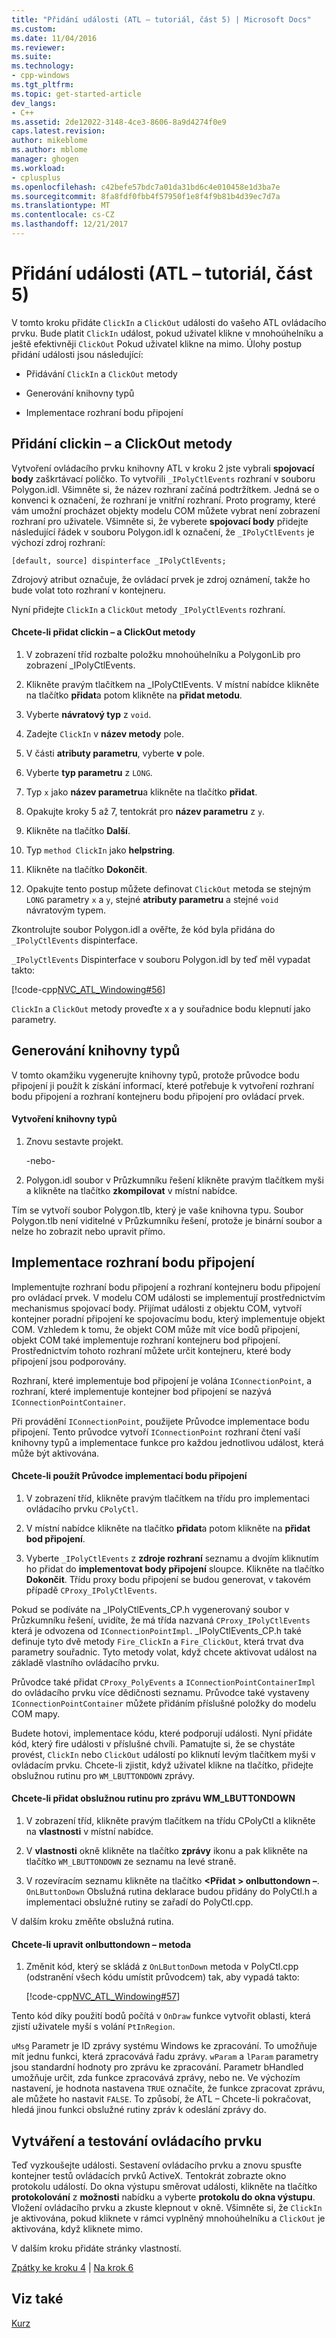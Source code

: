 ```yaml
---
title: "Přidání události (ATL – tutoriál, část 5) | Microsoft Docs"
ms.custom: 
ms.date: 11/04/2016
ms.reviewer: 
ms.suite: 
ms.technology:
- cpp-windows
ms.tgt_pltfrm: 
ms.topic: get-started-article
dev_langs:
- C++
ms.assetid: 2de12022-3148-4ce3-8606-8a9d4274f0e9
caps.latest.revision: 
author: mikeblome
ms.author: mblome
manager: ghogen
ms.workload:
- cplusplus
ms.openlocfilehash: c42befe57bdc7a01da31bd6c4e010458e1d3ba7e
ms.sourcegitcommit: 8fa8fdf0fbb4f57950f1e8f4f9b81b4d39ec7d7a
ms.translationtype: MT
ms.contentlocale: cs-CZ
ms.lasthandoff: 12/21/2017
---
```

# <a name="adding-an-event-atl-tutorial-part-5"></a>Přidání události (ATL – tutoriál, část 5)
V tomto kroku přidáte `ClickIn` a `ClickOut` události do vašeho ATL ovládacího prvku. Bude platit `ClickIn` událost, pokud uživatel klikne v mnohoúhelníku a ještě efektivněji `ClickOut` Pokud uživatel klikne na mimo. Úlohy postup přidání události jsou následující:  
  
-   Přidávání `ClickIn` a `ClickOut` metody  
  
-   Generování knihovny typů  
  
-   Implementace rozhraní bodu připojení  
  
## <a name="adding-the-clickin-and-clickout-methods"></a>Přidání clickin – a ClickOut metody  
 Vytvoření ovládacího prvku knihovny ATL v kroku 2 jste vybrali **spojovací body** zaškrtávací políčko. To vytvořili `_IPolyCtlEvents` rozhraní v souboru Polygon.idl. Všimněte si, že název rozhraní začíná podtržítkem. Jedná se o konvenci k označení, že rozhraní je vnitřní rozhraní. Proto programy, které vám umožní procházet objekty modelu COM můžete vybrat není zobrazení rozhraní pro uživatele. Všimněte si, že vyberete **spojovací body** přidejte následující řádek v souboru Polygon.idl k označení, že `_IPolyCtlEvents` je výchozí zdroj rozhraní:  
  
 `[default, source] dispinterface _IPolyCtlEvents;`  
  
 Zdrojový atribut označuje, že ovládací prvek je zdroj oznámení, takže ho bude volat toto rozhraní v kontejneru.  
  
 Nyní přidejte `ClickIn` a `ClickOut` metody `_IPolyCtlEvents` rozhraní.  
  
#### <a name="to-add-the-clickin-and-clickout-methods"></a>Chcete-li přidat clickin – a ClickOut metody  
  
1.  V zobrazení tříd rozbalte položku mnohoúhelníku a PolygonLib pro zobrazení _IPolyCtlEvents.  
  
2.  Klikněte pravým tlačítkem na _IPolyCtlEvents. V místní nabídce klikněte na tlačítko **přidat**a potom klikněte na **přidat metodu**.  
  
3.  Vyberte **návratový typ** z `void`.  
  
4.  Zadejte `ClickIn` v **název metody** pole.  
  
5.  V části **atributy parametru**, vyberte **v** pole.  
  
6.  Vyberte **typ parametru** z `LONG`.  
  
7.  Typ `x` jako **název parametru**a klikněte na tlačítko **přidat**.  
  
8.  Opakujte kroky 5 až 7, tentokrát pro **název parametru** z `y`.  
  
9. Klikněte na tlačítko **Další**.  
  
10. Typ `method ClickIn` jako **helpstring**.  
  
11. Klikněte na tlačítko **Dokončit**.  
  
12. Opakujte tento postup můžete definovat `ClickOut` metoda se stejným `LONG` parametry `x` a `y`, stejné **atributy parametru** a stejné `void` návratovým typem.  
  
 Zkontrolujte soubor Polygon.idl a ověřte, že kód byla přidána do `_IPolyCtlEvents` dispinterface.  
  
 `_IPolyCtlEvents` Dispinterface v souboru Polygon.idl by teď měl vypadat takto:  
  
 [!code-cpp[NVC_ATL_Windowing#56](../atl/codesnippet/cpp/adding-an-event-atl-tutorial-part-5_1.idl)]  
  
 `ClickIn` a `ClickOut` metody proveďte x a y souřadnice bodu klepnutí jako parametry.  
  
## <a name="generating-the-type-library"></a>Generování knihovny typů  
 V tomto okamžiku vygenerujte knihovny typů, protože průvodce bodu připojení ji použít k získání informací, které potřebuje k vytvoření rozhraní bodu připojení a rozhraní kontejneru bodu připojení pro ovládací prvek.  
  
#### <a name="to-generate-the-type-library"></a>Vytvoření knihovny typů  
  
1.  Znovu sestavte projekt.  
  
     -nebo-  
  
2.  Polygon.idl soubor v Průzkumníku řešení klikněte pravým tlačítkem myši a klikněte na tlačítko **zkompilovat** v místní nabídce.  
  
 Tím se vytvoří soubor Polygon.tlb, který je vaše knihovna typu. Soubor Polygon.tlb není viditelné v Průzkumníku řešení, protože je binární soubor a nelze ho zobrazit nebo upravit přímo.  
  
## <a name="implementing-the-connection-point-interfaces"></a>Implementace rozhraní bodu připojení  
 Implementujte rozhraní bodu připojení a rozhraní kontejneru bodu připojení pro ovládací prvek. V modelu COM události se implementují prostřednictvím mechanismus spojovací body. Přijímat události z objektu COM, vytvoří kontejner poradní připojení ke spojovacímu bodu, který implementuje objekt COM. Vzhledem k tomu, že objekt COM může mít více bodů připojení, objekt COM také implementuje rozhraní kontejneru bod připojení. Prostřednictvím tohoto rozhraní můžete určit kontejneru, které body připojení jsou podporovány.  
  
 Rozhraní, které implementuje bod připojení je volána `IConnectionPoint`, a rozhraní, které implementuje kontejner bod připojení se nazývá `IConnectionPointContainer`.  
  
 Při provádění `IConnectionPoint`, použijete Průvodce implementace bodu připojení. Tento průvodce vytvoří `IConnectionPoint` rozhraní čtení vaší knihovny typů a implementace funkce pro každou jednotlivou událost, která může být aktivována.  
  
#### <a name="to-use-the-implement-connection-point-wizard"></a>Chcete-li použít Průvodce implementací bodu připojení  
  
1.  V zobrazení tříd, klikněte pravým tlačítkem na třídu pro implementaci ovládacího prvku `CPolyCtl`.  
  
2.  V místní nabídce klikněte na tlačítko **přidat**a potom klikněte na **přidat bod připojení**.  
  
3.  Vyberte `_IPolyCtlEvents` z **zdroje rozhraní** seznamu a dvojím kliknutím ho přidat do **implementovat body připojení** sloupce. Klikněte na tlačítko **Dokončit**. Třídu proxy bodu připojení se budou generovat, v takovém případě `CProxy_IPolyCtlEvents`.  
  
 Pokud se podíváte na _IPolyCtlEvents_CP.h vygenerovaný soubor v Průzkumníku řešení, uvidíte, že má třída nazvaná `CProxy_IPolyCtlEvents` která je odvozena od `IConnectionPointImpl`. _IPolyCtlEvents_CP.h také definuje tyto dvě metody `Fire_ClickIn` a `Fire_ClickOut`, která trvat dva parametry souřadnic. Tyto metody volat, když chcete aktivovat událost na základě vlastního ovládacího prvku.  
  
 Průvodce také přidat `CProxy_PolyEvents` a `IConnectionPointContainerImpl` do ovládacího prvku více dědičnosti seznamu. Průvodce také vystaveny `IConnectionPointContainer` můžete přidáním příslušné položky do modelu COM mapy.  
  
 Budete hotovi, implementace kódu, které podporují události. Nyní přidáte kód, který fire události v příslušné chvíli. Pamatujte si, že se chystáte provést, `ClickIn` nebo `ClickOut` událostí po kliknutí levým tlačítkem myši v ovládacím prvku. Chcete-li zjistit, když uživatel klikne na tlačítko, přidejte obslužnou rutinu pro `WM_LBUTTONDOWN` zprávy.  
  
#### <a name="to-add-a-handler-for-the-wmlbuttondown-message"></a>Chcete-li přidat obslužnou rutinu pro zprávu WM_LBUTTONDOWN  
  
1.  V zobrazení tříd, klikněte pravým tlačítkem na třídu CPolyCtl a klikněte na **vlastnosti** v místní nabídce.  
  
2.  V **vlastnosti** okně klikněte na tlačítko **zprávy** ikonu a pak klikněte na tlačítko `WM_LBUTTONDOWN` ze seznamu na levé straně.  
  
3.  V rozevíracím seznamu klikněte na tlačítko  **\<Přidat > onlbuttondown –**. `OnLButtonDown` Obslužná rutina deklarace budou přidány do PolyCtl.h a implementaci obslužné rutiny se zařadí do PolyCtl.cpp.  
  
 V dalším kroku změňte obslužná rutina.  
  
#### <a name="to-modify-the-onlbuttondown-method"></a>Chcete-li upravit onlbuttondown – metoda  
  
1.  Změnit kód, který se skládá z `OnLButtonDown` metoda v PolyCtl.cpp (odstranění všech kódu umístit průvodcem) tak, aby vypadá takto:  
  
     [!code-cpp[NVC_ATL_Windowing#57](../atl/codesnippet/cpp/adding-an-event-atl-tutorial-part-5_2.cpp)]  
  
 Tento kód díky použití bodů počítá v `OnDraw` funkce vytvořit oblasti, která zjistí uživatele myší s volání `PtInRegion`.  
  
 `uMsg` Parametr je ID zprávy systému Windows ke zpracování. To umožňuje mít jednu funkci, která zpracovává řadu zprávy. `wParam` a `lParam` parametry jsou standardní hodnoty pro zprávu ke zpracování. Parametr bHandled umožňuje určit, zda funkce zpracovává zprávy, nebo ne. Ve výchozím nastavení, je hodnota nastavena `TRUE` označíte, že funkce zpracovat zprávu, ale můžete ho nastavit `FALSE`. To způsobí, že ATL – Chcete-li pokračovat, hledá jinou funkci obslužné rutiny zpráv k odeslání zprávy do.  
  
## <a name="building-and-testing-the-control"></a>Vytváření a testování ovládacího prvku  
 Teď vyzkoušejte události. Sestavení ovládacího prvku a znovu spusťte kontejner testů ovládacích prvků ActiveX. Tentokrát zobrazte okno protokolu událostí. Do okna výstupu směrovat události, klikněte na tlačítko **protokolování** z **možnosti** nabídku a vyberte **protokolu do okna výstupu**. Vložení ovládacího prvku a zkuste klepnout v okně. Všimněte si, že `ClickIn` je aktivována, pokud kliknete v rámci vyplněný mnohoúhelníku a `ClickOut` je aktivována, když kliknete mimo.  
  
 V dalším kroku přidáte stránky vlastností.  
  
 [Zpátky ke kroku 4](../atl/changing-the-drawing-code-atl-tutorial-part-4.md) &#124; [Na krok 6](../atl/adding-a-property-page-atl-tutorial-part-6.md)  
  
## <a name="see-also"></a>Viz také  
 [Kurz](../atl/active-template-library-atl-tutorial.md)

